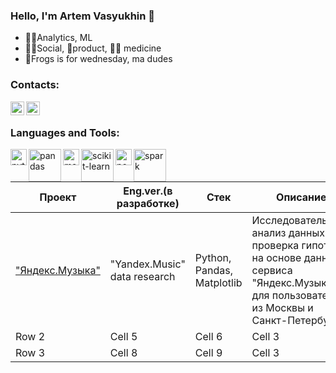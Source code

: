 ### Hello, I'm Artem Vasyukhin 👋

- 👨‍🔬Analytics, ML 
- 👨👩Social, 🚀product, 👨‍⚕️ medicine
- 🐸Frogs is for wednesday, ma dudes

### Contacts:
<a href="https://t.me/vasyukhin_art" target="_blank">
<img align="left" alt="vasart | Telegram" width="22px" src="https://optika-fielmann.by/social_icons/telegrams.png"/>
</a>
<a href="https://vk.com/kvasart" target="_blank">
  <img align="left" alt="vasart | VK" width="22px" src="https://logospng.org/download/vk/vk-4096.png"/>
</a>

<br />

### Languages and Tools:
<img align="left" alt="python" width="26px" src="https://logos-download.com/wp-content/uploads/2016/10/Python_logo_icon.png" />
<img align="left" alt="pandas" width="52px" src="https://www.filepicker.io/api/file/PWRlW7zGR56Lxo3Qqkxi" />
<img align="left" alt="matplotlib" width="26px" src="https://w7.pngwing.com/pngs/954/81/png-transparent-matplotlib-python-chart-introduction-miscellaneous-angle-triangle.png" />
<img align="left" alt="scikit-learn" width="52px" src="https://www.oursky.com/assets/img/tech__scikit.png" />
<img align="left" alt="postgresql" width="26px" src="https://vectorified.com/images/postgresql-icon-11.jpg" />
<img align="left" alt="spark" width="52px" src="https://filearchive.cnews.ru/img/book/2022/05/26/apache_spark_logo.svg.png" />
<br />
<br />

| Проект | Eng.ver.(в разработке) | Стек | Описание | 
|----------|----------|----------|----------|
| <a href='https://github.com/Vasart-ds/ya_music_ru'>"Яндекс.Музыка"</a> | "Yandex.Music" data research | Python, Pandas, Matplotlib | Исследовательский анализ данных и проверка гипотез на основе данных сервиса "Яндекс.Музыка" для пользователей из Москвы и Санкт-Петербурга |
| Row 2 | Cell 5 | Cell 6 | Cell 3 |
| Row 3 | Cell 8 | Cell 9 | Cell 3 |
